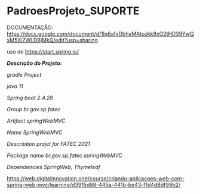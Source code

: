 # PadroesProjeto_SUPORTE

DOCUMENTAÇÃO: https://docs.google.com/document/d/1lq6afxDbhaMAtozkk9xO2tHD39YwQxM5Xi7WLDBjMkQ/edit?usp=sharing


uso de https://start.spring.io/

***Descrição do Projeto:***

*gradle Project*

*java 11*

*Spring boot 2.4.28*

*Group br.gov.sp.fatec*

*Artifact springWebMVC*

*Name SpringWebMVC*

*Description projet for FATEC 2021*

*Package name br.gov.sp.fatec.springWebMVC*

*Dependencies SpringWeb, Thymeleaf*


https://web.digitalinnovation.one/course/criando-aplicacoes-web-com-spring-web-mvc/learning/d3915d88-445a-441b-be43-f1d4d8df99b2/
